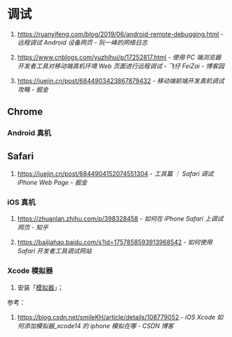 # 调试

1. https://ruanyifeng.com/blog/2019/06/android-remote-debugging.html - *远程调试 Android 设备网页 - 阮一峰的网络日志*

2. https://www.cnblogs.com/yuzhihui/p/17252817.html - *使用 PC 端浏览器开发者工具对移动端真机环境 Web 页面进行远程调试 - 飞仔 FeiZai - 博客园*

3. https://juejin.cn/post/6844903423867879432 - *移动端前端开发真机调试攻略 - 掘金*

## Chrome

### Android 真机

## Safari

1. https://juejin.cn/post/6844904152074551304 - *工具篇 ｜ Safari 调试 iPhone Web Page - 掘金*

### iOS 真机

1. https://zhuanlan.zhihu.com/p/398328458 - *如何在 iPhone Safari 上调试网页 - 知乎*

2. https://baijiahao.baidu.com/s?id=1757858593913968542 - *如何使用 Safari 开发者工具调试网站*

### Xcode 模拟器

1. 安装「[模拟器](https://developer.apple.com/documentation/safari-developer-tools/adding-additional-simulators)」；

参考：

1. https://blog.csdn.net/smileKH/article/details/108779052 - *iOS Xcode 如何添加模拟器_xcode14 的 iphone 模拟在哪 - CSDN 博客*
